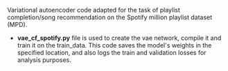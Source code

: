 
Variational autoencoder code adapted for the task of playlist completion/song recommendation on the Spotify million playlist dataset (MPD).

- **vae_cf_spotify.py** file is used to create the vae network, compile it and train it on the train_data. This code saves the model's weights in the specified location, and also logs the train and validation losses for analysis purposes.
